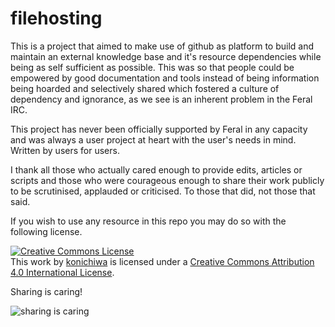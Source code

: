 filehosting
===========

This is a project that aimed to make use of github as platform to build and maintain an external knowledge base and it's resource dependencies while being as self sufficient as possible. This was so that people could be empowered by good documentation and tools instead of being information being hoarded and selectively shared which fostered a culture of dependency and ignorance, as we see is an inherent problem in the Feral IRC.

This project has never been officially supported by Feral in any capacity and was always a user project at heart with the user's needs in mind. Written by users for users.

I thank all those who actually cared enough to provide edits, articles or scripts and those who were courageous enough to share their work publicly to be scrutinised, applauded or criticised. To those that did, not those that said. 

If you wish to use any resource in this repo you may do so with the following license.

<a rel="license" href="http://creativecommons.org/licenses/by/4.0/"><img alt="Creative Commons License" style="border-width:0" src="https://i.creativecommons.org/l/by/4.0/88x31.png" /></a><br />This work by <a xmlns:cc="http://creativecommons.org/ns#" href="https://github.com/feralhosting/feralfilehosting" property="cc:attributionName" rel="cc:attributionURL">konichiwa</a> is licensed under a <a rel="license" href="http://creativecommons.org/licenses/by/4.0/">Creative Commons Attribution 4.0 International License</a>.

Sharing is caring!

![sharing is caring](https://raw.github.com/feralhosting/feralfilehosting/master/sharingiscaring.jpg)


